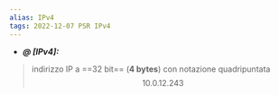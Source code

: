 ```yaml
---
alias: IPv4
tags: 2022-12-07 PSR IPv4
---
```


- ***@ [IPv4]:***
> indirizzo IP a ==32 bit== (**4 bytes**) con notazione quadripuntata $$10.0.12.243$$

<!--ID: 1670495975913-->
